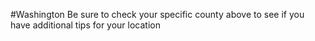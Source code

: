 #Washington
 Be sure to check your specific county above to see if you have additional tips for your location